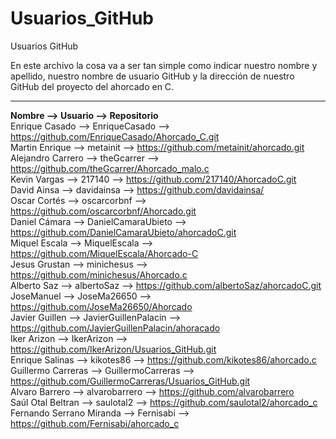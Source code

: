 ﻿# Usuarios_GitHub
Usuarios GitHub

En este archivo la cosa va a ser tan simple como indicar nuestro nombre y apellido, nuestro nombre de usuario GitHub y la dirección de nuestro GitHub del proyecto del ahorcado en C.

***
**Nombre --> Usuario --> Repositorio**  
Enrique Casado --> EnriqueCasado --> https://github.com/EnriqueCasado/Ahorcado_C.git  
Martin Enrique --> metainit --> https://github.com/metainit/ahorcado.git  
Alejandro Carrero --> theGcarrer --> https://github.com/theGcarrer/Ahorcado_malo.c  
Kevin Vargas --> 217140 --> https://github.com/217140/AhorcadoC.git  
David Ainsa --> davidainsa --> https://github.com/davidainsa/  
Oscar Cortés --> oscarcorbnf --> https://github.com/oscarcorbnf/Ahorcado.git  
Daniel Cámara --> DanielCamaraUbieto --> https://github.com/DanielCamaraUbieto/ahorcadoC.git  
Miquel Escala --> MiquelEscala --> https://github.com/MiquelEscala/Ahorcado-C  
Jesus Grustan --> minichesus --> https://github.com/minichesus/Ahorcado.c  
Alberto Saz --> albertoSaz --> https://github.com/albertoSaz/ahorcadoC.git  
JoseManuel --> JoseMa26650 --> https://github.com/JoseMa26650/Ahorcado  
Javier Guillen --> JavierGuillenPalacin --> https://github.com/JavierGuillenPalacin/ahoracado  
Iker Arizon --> IkerArizon --> https://github.com/IkerArizon/Usuarios_GitHub.git  
Enrique Salinas --> kikotes86 --> https://github.com/kikotes86/ahorcado.c  
Guillermo Carreras --> GuillermoCarreras --> https://github.com/GuillermoCarreras/Usuarios_GitHub.git  
Alvaro Barrero --> alvarobarrero --> https://github.com/alvarobarrero  
Saúl Otal Beltran --> saulotal2 --> https://github.com/saulotal2/ahorcado_c
Fernando Serrano Miranda --> Fernisabi --> https://github.com/Fernisabi/ahorcado_c

